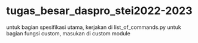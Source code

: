 # tugas_besar_daspro_stei2022-2023

untuk bagian spesifikasi utama, kerjakan di list_of_commands.py
untuk bagian fungsi custom, masukan di custom module
